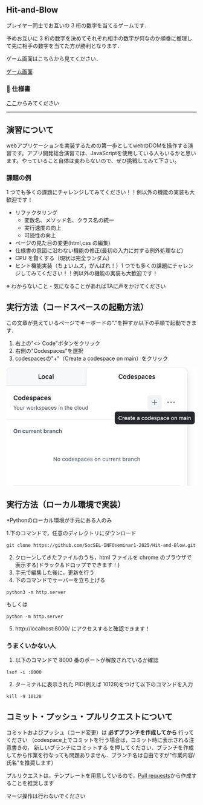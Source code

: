## Hit-and-Blow
プレイヤー同士でお互いの 3 桁の数字を当てるゲームです．

予めお互いに 3 桁の数字を決めてそれぞれ相手の数字が何なのか順番に推理して先に相手の数字を当てた方が勝利となります．

ゲーム画面はこちらから見てください．

[ゲーム画面](https://socsel-siseminar1-2024.github.io/Hit-and-Blow/)
### 📃 仕様書

[ここ](https://www.figma.com/file/aedhG4wlTaOTKxccKI9a6S/SIseminar-2024-Hit%26Blow?type=design&node-id=0-1&mode=design&t=DCxI8fYMzDXvkzbX-0)からみてください

***

## 演習について
webアプリケーションを実装するための第一歩としてwebのDOMを操作する演習です。アプリ開発総合演習では、JavaScriptを使用している人もいるかと思います。やっていること自体は変わらないので、ぜひ挑戦してみて下さい。

### 課題の例
1 つでも多くの課題にチャレンジしてみてください！！例以外の機能の実装も大歓迎です！

- リファクタリング
  - 変数名、メソッド名、クラス名の統一
  - 実行速度の向上
  - 可読性の向上
- ページの見た目の変更(html,css の編集)
- 仕様書の意図に沿わない機能の修正(最初の入力に対する例外処理など)
- CPU を賢くする（現状は完全ランダム）
- ヒント機能実装（ちょいムズ，がんばれ！）1 つでも多くの課題にチャレンジしてみてください！！例以外の機能の実装も大歓迎です！

※ わからないこと・気になることがあればTAに声をかけてください


## 実行方法（コードスペースの起動方法）
この文章が見えているページでキーボードの"."を押すか以下の手順で起動できます．
1. 右上の"<> Code"ボタンをクリック
2. 右側の"Codespaces"を選択
3. codespacesの"+"（Create a codespace on main）をクリック


![alt text](./.github/image-1.png)


## 実行方法（ローカル環境で実装）
*Pythonのローカル環境が手元にある人のみ

1.下のコマンドで，任意のディレクトリにダウンロード

```
git clone https://github.com/SocSEL-INFOseminar1-2025/Hit-and-Blow.git
```

2. クローンしてきたファイルのうち，html ファイルを chrome のブラウザで表示する(ドラック＆ドロップでできます！)
3. 手元で編集した後に，更新を行う
4. 下のコマンドでサーバーを立ち上げる

```
python3 -m http.server
```

もしくは

```
python -m http.server
```

5. http://localhost:8000/
   にアクセスすると確認できます！

### うまくいかない人

1. 以下のコマンドで 8000 番のポートが解放されているか確認

```
lsof -i :8000
```

2. ターミナルに表示された PID(例えば 10128)をつけて以下のコマンドを入力

```
kill -9 10128
```

## コミット・プッシュ・プルリクエストについて
コミットおよびプッシュ（コード変更）は **必ずブランチを作成してから** 行ってください
（codespace上でコミットを行う場合は，コミット時に表示される注意書きの， 新しいブランチにコミットする を押してください．ブランチを作成してから作業を行なっても問題ありません．ブランチ名は自由ですが"作業内容/氏名"を推奨します）

プルリクエストは，テンプレートを用意しているので，[Pull requests](https://github.com/SocSEL-INFOseminar1-2025/Hit-and-Blow/pulls)から作成することを推奨します

マージ操作は行わないでください
